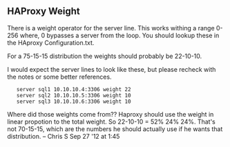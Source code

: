 ## HAProxy Weight

There is a weight operator for the server line.
This works withing a range 0-256 where, 0 bypasses a server from the loop.
You should lookup these in the HAproxy Configuration.txt.

For a 75-15-15 distribution the weights should probably be 22-10-10.

I would expect the server lines to look like these, but please recheck with the notes or some better references.
```
   server sql1 10.10.10.4:3306 weight 22
   server sql2 10.10.10.5:3306 weight 10
   server sql3 10.10.10.6:3306 weight 10
```
Where did those weights come from?? Haproxy should use the weight in linear propotion to the total weight. So 22-10-10 = 52% 24% 24%. That's not 70-15-15, which are the numbers he should actually use if he wants that distribution. – Chris S Sep 27 '12 at 1:45   
